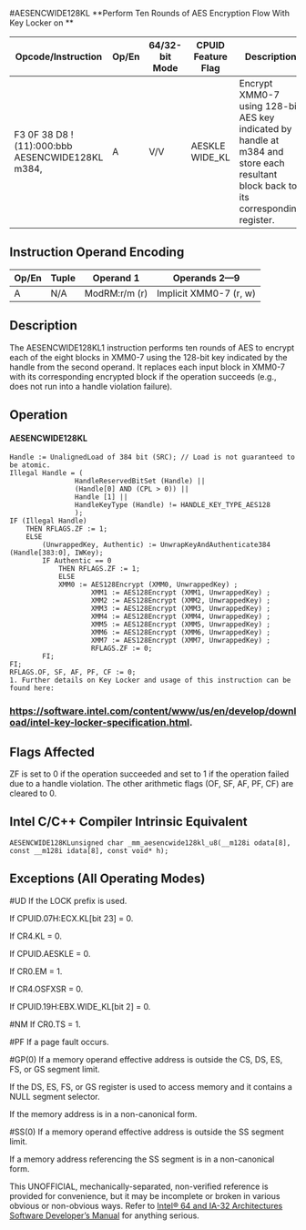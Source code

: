 #AESENCWIDE128KL
**Perform Ten Rounds of AES Encryption Flow With Key Locker on **

| Opcode/Instruction                                       | Op/En | 64/32-bit Mode | CPUID Feature Flag | Description                                                                                                                         |
| -------------------------------------------------------- | ----- | -------------- | ------------------ | ----------------------------------------------------------------------------------------------------------------------------------- |
| F3 0F 38 D8 !(11):000:bbb AESENCWIDE128KL m384, <XMM0-7> | A     | V/V            | AESKLE WIDE_KL     | Encrypt XMM0-7 using 128-bit AES key indicated by handle at m384 and store each resultant block back to its corresponding register. |

## Instruction Operand Encoding

| Op/En | Tuple | Operand 1     | Operands 2—9           |
| ----- | ----- | ------------- | ---------------------- |
| A     | N/A   | ModRM:r/m (r) | Implicit XMM0-7 (r, w) |

## Description

The AESENCWIDE128KL1 instruction performs ten rounds of AES to encrypt each of the eight blocks in XMM0-7 using the 128-bit key indicated by the handle from the second operand. It replaces each input block in XMM0-7 with its corresponding encrypted block if the operation succeeds (e.g., does not run into a handle violation failure).

## Operation

#### AESENCWIDE128KL

```
Handle := UnalignedLoad of 384 bit (SRC); // Load is not guaranteed to be atomic.
Illegal Handle = (
                HandleReservedBitSet (Handle) ||
                (Handle[0] AND (CPL > 0)) ||
                Handle [1] ||
                HandleKeyType (Handle) != HANDLE_KEY_TYPE_AES128
                );
IF (Illegal Handle)
    THEN RFLAGS.ZF := 1;
    ELSE
        (UnwrappedKey, Authentic) := UnwrapKeyAndAuthenticate384 (Handle[383:0], IWKey);
        IF Authentic == 0
            THEN RFLAGS.ZF := 1;
            ELSE
            XMM0 := AES128Encrypt (XMM0, UnwrappedKey) ;
                    XMM1 := AES128Encrypt (XMM1, UnwrappedKey) ;
                    XMM2 := AES128Encrypt (XMM2, UnwrappedKey) ;
                    XMM3 := AES128Encrypt (XMM3, UnwrappedKey) ;
                    XMM4 := AES128Encrypt (XMM4, UnwrappedKey) ;
                    XMM5 := AES128Encrypt (XMM5, UnwrappedKey) ;
                    XMM6 := AES128Encrypt (XMM6, UnwrappedKey) ;
                    XMM7 := AES128Encrypt (XMM7, UnwrappedKey) ;
                    RFLAGS.ZF := 0;
        FI;
FI;
RFLAGS.OF, SF, AF, PF, CF := 0;
1. Further details on Key Locker and usage of this instruction can be found here:

```

### https://software.intel.com/content/www/us/en/develop/download/intel-key-locker-specification.html.

## Flags Affected

ZF is set to 0 if the operation succeeded and set to 1 if the operation failed due to a handle violation. The other arithmetic flags (OF, SF, AF, PF, CF) are cleared to 0.

## Intel C/C++ Compiler Intrinsic Equivalent

```
AESENCWIDE128KLunsigned char _mm_aesencwide128kl_u8(__m128i odata[8], const __m128i idata[8], const void* h);

```

## Exceptions (All Operating Modes)

#​​​UD If the LOCK prefix is used.

If CPUID.07H:ECX.KL[bit 23] = 0.

If CR4.KL = 0.

If CPUID.AESKLE = 0.

If CR0.EM = 1.

If CR4.OSFXSR = 0.

If CPUID.19H:EBX.WIDE_KL[bit 2] = 0.

#​NM If CR0.TS = 1.

#​PF If a page fault occurs.

#​​​​GP(0) If a memory operand effective address is outside the CS, DS, ES, FS, or GS segment limit.

If the DS, ES, FS, or GS register is used to access memory and it contains a NULL segment selector.

If the memory address is in a non-canonical form.

#​​​​​SS(0) If a memory operand effective address is outside the SS segment limit.

If a memory address referencing the SS segment is in a non-canonical form.

This UNOFFICIAL, mechanically-separated, non-verified reference is provided for convenience, but it may be
incomplete or broken in various obvious or non-obvious
ways. Refer to [Intel® 64 and IA-32 Architectures Software Developer’s Manual](https://software.intel.com/en-us/download/intel-64-and-ia-32-architectures-sdm-combined-volumes-1-2a-2b-2c-2d-3a-3b-3c-3d-and-4) for anything serious.

